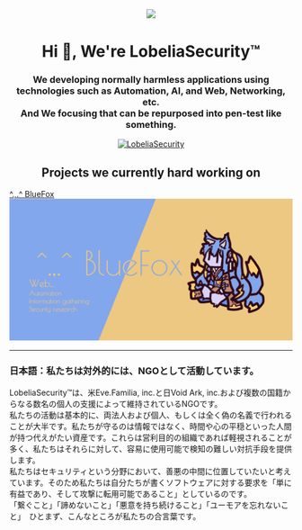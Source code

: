 <div align="center">
<img src="https://avatars.githubusercontent.com/u/119476809?s=400&u=a3e7a97e9b858cf4971ff6a3017b2c7162f85d54&v=4">
</div>

<h1 align="center">Hi 👋, We're LobeliaSecurity™</h1>
<h3 align="center">
<div>We developing normally harmless applications using technologies such as Automation, AI, and Web, Networking, etc.</div>
<div>And We focusing that can be repurposed into pen-test like something.</div>
</h3>

<div align="center">
<a href="https://twitter.com/intent/follow?screen_name=LobeliaSecurity" target="_blank">
<img src="https://img.shields.io/twitter/follow/LobeliaSecurity?logo=twitter&style=for-the-badge" alt="LobeliaSecurity" />
</a>
</div>

<h2 align="center">Projects we currently hard working on</h2>
<a href="https://github.com/LobeliaSecurity/BlueFox">
<div>^.,.^ BlueFox</div>
<img src="https://github.com/LobeliaSecurity/BlueFox/raw/main/media/SocialPreview.png">
</a>

<hr>
<h3>日本語：私たちは対外的には、NGOとして活動しています。</h3>
<div>LobeliaSecurity™は、米Eve.Familia, inc.と日Void Ark, inc.および複数の国籍からなる数名の個人の支援によって維持されているNGOです。</div>
<div>私たちの活動は基本的に、両法人および個人、もしくは全く偽の名義で行われることが大半です。私たちが守るのは情報ではなく、時間や心の平穏といった人間が持つ代えがたい資産です。これらは営利目的の組織であれば軽視されることが多く、私たちはそれらに対して、容易に使用可能で検知の難しい対抗手段を提供します。</div>
<div>私たちはセキュリティという分野において、善悪の中間に位置していたいと考えています。そのため私たちは自分たちが書くソフトウェアに対する要求を「単に有益であり、そして攻撃に転用可能であること」としているのです。</div>
<div>「繋ぐこと」「諦めないこと」「悪意を持ち続けること」「ユーモアを忘れないこと」　ひとまず、こんなところが私たちの合言葉です。</div>
